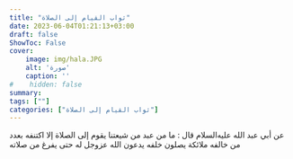 ```yaml
---
title: "ثواب القيام إلى الصلاة"
date: 2023-06-04T01:21:13+03:00
draft: false
ShowToc: False
cover:
    image: img/hala.JPG
    alt: 'صورة'
    caption: ''
#    hidden: false
summary: 
tags: [""]
categories: ["ثواب القيام إلى الصلاة"]
---
```

عن أبي
عبد الله عليه‌السلام قال : ما من عبد من شيعتنا يقوم إلى الصلاة إلا اكتنفه بعدد
من خالفه ملائكة يصلون خلفه يدعون الله عزوجل له حتى يفرغ من
صلاته

